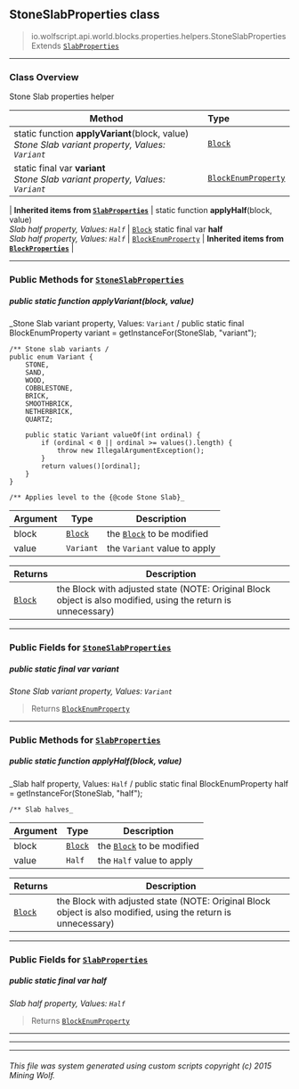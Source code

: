 ## StoneSlabProperties __class__

>io.wolfscript.api.world.blocks.properties.helpers.StoneSlabProperties
>Extends [`SlabProperties`](SlabProperties.md)

---

### Class Overview

Stone Slab properties helper

Method | Type   
--- | :--- 
static function __applyVariant__(block, value) <br> _Stone Slab variant property, Values: `Variant`_ | [`Block`](../../Block.md)
static final var __variant__ <br> _Stone Slab variant property, Values: `Variant`_ | [`BlockEnumProperty`](../BlockEnumProperty.md)
 |
__Inherited items from [`SlabProperties`](SlabProperties.md)__ |
static function __applyHalf__(block, value) <br> _Slab half property, Values: `Half`_ | [`Block`](../../Block.md)
static final var __half__ <br> _Slab half property, Values: `Half`_ | [`BlockEnumProperty`](../BlockEnumProperty.md)
 |
__Inherited items from [`BlockProperties`](BlockProperties.md)__ |







---


### Public Methods for [`StoneSlabProperties`](StoneSlabProperties.md)

##### <a id='applyvariant'></a>public static function __applyVariant__(block, value)

_Stone Slab variant property, Values: `Variant` /
    public static final BlockEnumProperty variant = getInstanceFor(StoneSlab, "variant");

    /** Stone slab variants /
    public enum Variant {
        STONE,
        SAND,
        WOOD,
        COBBLESTONE,
        BRICK,
        SMOOTHBRICK,
        NETHERBRICK,
        QUARTZ;

        public static Variant valueOf(int ordinal) {
            if (ordinal < 0 || ordinal >= values().length) {
                throw new IllegalArgumentException();
            }
            return values()[ordinal];
        }
    }

    /** Applies level to the {@code Stone Slab}_

Argument | Type | Description  
--- | --- | --- 
block | [`Block`](../../Block.md) | the [`Block`](../../Block.md) to be modified
value | `Variant` | the `Variant` value to apply

Returns | Description
--- | --- 
[`Block`](../../Block.md) | the Block with adjusted state (NOTE: Original Block object is also modified, using the return is unnecessary)


---

### Public Fields for [`StoneSlabProperties`](StoneSlabProperties.md)

##### <a id='variant'></a>public static final var __variant__

_Stone Slab variant property, Values: `Variant`_

>Returns
>  [`BlockEnumProperty`](../BlockEnumProperty.md)

---

### Public Methods for [`SlabProperties`](SlabProperties.md)

##### <a id='applyhalf'></a>public static function __applyHalf__(block, value)

_Slab half property, Values: `Half` /
    public static final BlockEnumProperty half = getInstanceFor(StoneSlab, "half");

    /** Slab halves_

Argument | Type | Description  
--- | --- | --- 
block | [`Block`](../../Block.md) | the [`Block`](../../Block.md) to be modified
value | `Half` | the `Half` value to apply

Returns | Description
--- | --- 
[`Block`](../../Block.md) | the Block with adjusted state (NOTE: Original Block object is also modified, using the return is unnecessary)


---

### Public Fields for [`SlabProperties`](SlabProperties.md)

##### <a id='half'></a>public static final var __half__

_Slab half property, Values: `Half`_

>Returns
>  [`BlockEnumProperty`](../BlockEnumProperty.md)

---


---


---


###### This file was system generated using custom scripts copyright (c) 2015 Mining Wolf.
	

